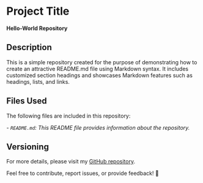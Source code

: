 # Project Title

**Hello-World Repository**

## Description

This is a simple repository created for the purpose of demonstrating how to create an attractive README.md file using Markdown syntax. It includes customized section headings and showcases Markdown features such as headings, lists, and links.

## Files Used

The following files are included in this repository:

*- `README.md`: This README file provides information about the repository.*


## Versioning

For more details, please visit my [GitHub repository](https://github.com/Cmkronfeld/Hello-World).

Feel free to contribute, report issues, or provide feedback! 🚀




